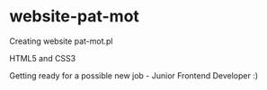 # website-pat-mot
Creating website pat-mot.pl

HTML5 and CSS3

Getting ready for a possible new job - Junior Frontend Developer :)
